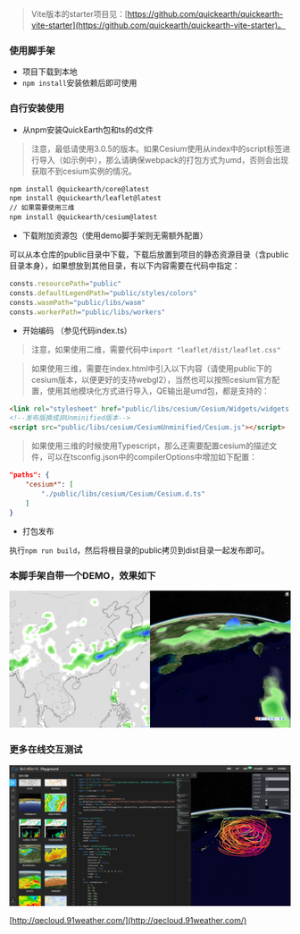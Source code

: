 
> Vite版本的starter项目见：[https://github.com/quickearth/quickearth-vite-starter](https://github.com/quickearth/quickearth-vite-starter)。

### 使用脚手架

- 项目下载到本地
- ```npm install```安装依赖后即可使用


### 自行安装使用

- 从npm安装QuickEarth包和ts的d文件

> 注意，最低请使用3.0.5的版本。如果Cesium使用从index中的script标签进行导入（如示例中），那么请确保webpack的打包方式为umd，否则会出现获取不到cesium实例的情况。

```bash
npm install @quickearth/core@latest
npm install @quickearth/leaflet@latest
// 如果需要使用三维
npm install @quickearth/cesium@latest
```

- 下载附加资源包（使用demo脚手架则无需额外配置）

可以从本仓库的public目录中下载，下载后放置到项目的静态资源目录（含public目录本身），如果想放到其他目录，有以下内容需要在代码中指定：

```js
consts.resourcePath="public"
consts.defaultLegendPath="public/styles/colors"
consts.wasmPath="public/libs/wasm"
consts.workerPath="public/libs/workers"
```

- 开始编码 （参见代码index.ts）
  
> 注意，如果使用二维，需要代码中```import "leaflet/dist/leaflet.css"```

> 如果使用三维，需要在index.html中引入以下内容（请使用public下的cesium版本，以便更好的支持webgl2），当然也可以按照cesium官方配置，使用其他模块化方式进行导入，QE输出是umd包，都是支持的：

```html
<link rel="stylesheet" href="public/libs/cesium/Cesium/Widgets/widgets.css" />
<!--发布版换成非Unminified版本-->
<script src="public/libs/cesium/CesiumUnminified/Cesium.js"></script>
```

> 如果使用三维的时候使用Typescript，那么还需要配置cesium的描述文件，可以在tsconfig.json中的compilerOptions中增加如下配置：

```json
"paths": {
    "cesium*": [
        "./public/libs/cesium/Cesium/Cesium.d.ts"
    ]
}
```

- 打包发布
  
执行```npm run build```，然后将根目录的public拷贝到dist目录一起发布即可。

### 本脚手架自带一个DEMO，效果如下

![本demo打开的效果](preview.png)

### 更多在线交互测试

![本demo打开的效果](playground.png)

[http://qecloud.91weather.com/](http://qecloud.91weather.com/)